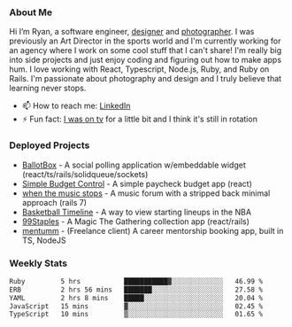 ### About Me
Hi I’m Ryan, a software engineer, [designer](https://www.denvermullets.com/video) and [photographer](https://www.denvermullets.com/). I was previously an Art Director in the sports world and I'm currently working for an agency where I work on some cool stuff that I can't share! I'm really big into side projects and just enjoy coding and figuring out how to make apps hum. I love working with React, Typescript, Node.js, Ruby, and Ruby on Rails. I'm passionate about photography and design and I truly believe that learning never stops.

- 📫 How to reach me: [LinkedIn](https://www.linkedin.com/in/ryanvaznis)
- ⚡ Fun fact: [I was on tv](https://vimeo.com/381425882) for a little bit and I think it's still in rotation

### Deployed Projects
- [BallotBox](https://voteballotbox.com/) - A social polling application w/embeddable widget (react/ts/rails/solidqueue/sockets)
- [Simple Budget Control](https://simplebudgetcontrol.com/) - A simple paycheck budget app (react)
- [when the music stops](https://whenthemusicstops.net) - A music forum with a stripped back minimal approach (rails 7)
- [Basketball Timeline](https://basketball-timeline.com/?team=PHO&year=2023) - A way to view starting lineups in the NBA
- [99Staples](https://www.99staples.com/collections/denvermullets/9) - A Magic The Gathering collection app (react/rails)
- [mentumm](https://portal.mentumm.com/) - (Freelance client) A career mentorship booking app, built in TS, NodeJS

### Weekly Stats
<!--START_SECTION:waka-->

```txt
Ruby         5 hrs           ███████████▓░░░░░░░░░░░░░   46.99 %
ERB          2 hrs 56 mins   ███████░░░░░░░░░░░░░░░░░░   27.58 %
YAML         2 hrs 8 mins    █████░░░░░░░░░░░░░░░░░░░░   20.04 %
JavaScript   15 mins         ▓░░░░░░░░░░░░░░░░░░░░░░░░   02.45 %
TypeScript   10 mins         ▒░░░░░░░░░░░░░░░░░░░░░░░░   01.65 %
```

<!--END_SECTION:waka-->
